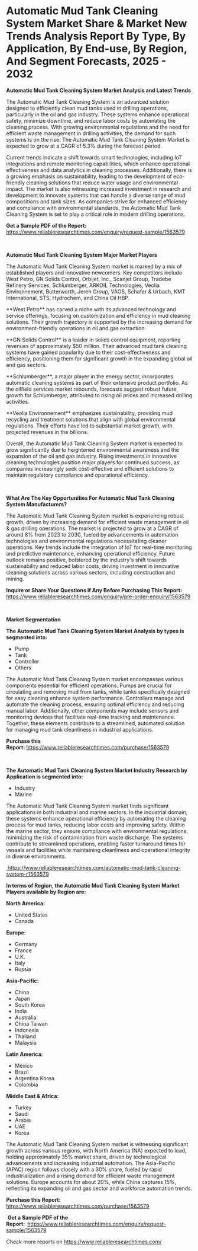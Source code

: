 <p><h1>Automatic Mud Tank Cleaning System Market Share & Market New Trends Analysis Report By Type, By Application, By End-use, By Region, And Segment Forecasts, 2025 - 2032</h1></p><p><strong>Automatic Mud Tank Cleaning System Market Analysis and Latest Trends</strong></p>
<p><p>The Automatic Mud Tank Cleaning System is an advanced solution designed to efficiently clean mud tanks used in drilling operations, particularly in the oil and gas industry. These systems enhance operational safety, minimize downtime, and reduce labor costs by automating the cleaning process. With growing environmental regulations and the need for efficient waste management in drilling activities, the demand for such systems is on the rise. The Automatic Mud Tank Cleaning System Market is expected to grow at a CAGR of 5.3% during the forecast period. </p><p>Current trends indicate a shift towards smart technologies, including IoT integrations and remote monitoring capabilities, which enhance operational effectiveness and data analytics in cleaning processes. Additionally, there is a growing emphasis on sustainability, leading to the development of eco-friendly cleaning solutions that reduce water usage and environmental impact. The market is also witnessing increased investment in research and development to innovate systems that can handle a diverse range of mud compositions and tank sizes. As companies strive for enhanced efficiency and compliance with environmental standards, the Automatic Mud Tank Cleaning System is set to play a critical role in modern drilling operations.</p></p>
<p><strong>Get a Sample PDF of the Report:&nbsp;</strong> <a href="https://www.reliableresearchtimes.com/enquiry/request-sample/1563579?utm_campaign=2263&utm_medium=2&utm_source=Github&utm_content=ia&utm_term=28022025&utm_id=automatic-mud-tank-cleaning-system">https://www.reliableresearchtimes.com/enquiry/request-sample/1563579</a></p>
<p>&nbsp;</p>
<p><strong>Automatic Mud Tank Cleaning System Major Market Players</strong></p>
<p><p>The Automatic Mud Tank Cleaning System market is marked by a mix of established players and innovative newcomers. Key competitors include West Petro, GN Solids Control, Orbijet, Inc., Scanjet Group, Tradebe Refinery Services, Schlumberger, ARKOIL Technologies, Veolia Environnement, Butterworth, Jereh Group, VAOS, Schafer & Urbach, KMT International, STS, Hydrochem, and China Oil HBP.</p><p>**West Petro** has carved a niche with its advanced technology and service offerings, focusing on customization and efficiency in mud cleaning solutions. Their growth trajectory is supported by the increasing demand for environment-friendly operations in oil and gas extraction.</p><p>**GN Solids Control** is a leader in solids control equipment, reporting revenues of approximately $50 million. Their advanced mud tank cleaning systems have gained popularity due to their cost-effectiveness and efficiency, positioning them for significant growth in the expanding global oil and gas sectors.</p><p>**Schlumberger**, a major player in the energy sector, incorporates automatic cleaning systems as part of their extensive product portfolio. As the oilfield services market rebounds, forecasts suggest robust future growth for Schlumberger, attributed to rising oil prices and increased drilling activities.</p><p>**Veolia Environnement** emphasizes sustainability, providing mud recycling and treatment solutions that align with global environmental regulations. Their efforts have led to substantial market growth, with projected revenues in the billions.</p><p>Overall, the Automatic Mud Tank Cleaning System market is expected to grow significantly due to heightened environmental awareness and the expansion of the oil and gas industry. Rising investments in innovative cleaning technologies position major players for continued success, as companies increasingly seek cost-effective and efficient solutions to maintain regulatory compliance and operational efficiency.</p></p>
<p>&nbsp;</p>
<p><strong>What Are The Key Opportunities For Automatic Mud Tank Cleaning System Manufacturers?</strong></p>
<p><p>The Automatic Mud Tank Cleaning System market is experiencing robust growth, driven by increasing demand for efficient waste management in oil & gas drilling operations. The market is projected to grow at a CAGR of around 8% from 2023 to 2030, fueled by advancements in automation technologies and environmental regulations necessitating cleaner operations. Key trends include the integration of IoT for real-time monitoring and predictive maintenance, enhancing operational efficiency. Future outlook remains positive, bolstered by the industry's shift towards sustainability and reduced labor costs, driving investment in innovative cleaning solutions across various sectors, including construction and mining.</p></p>
<p><strong>Inquire or Share Your Questions If Any Before Purchasing This Report:</strong> <a href="https://www.reliableresearchtimes.com/enquiry/pre-order-enquiry/1563579?utm_campaign=2263&utm_medium=2&utm_source=Github&utm_content=ia&utm_term=28022025&utm_id=automatic-mud-tank-cleaning-system">https://www.reliableresearchtimes.com/enquiry/pre-order-enquiry/1563579</a></p>
<p>&nbsp;</p>
<p><strong>Market Segmentation</strong></p>
<p><strong>The Automatic Mud Tank Cleaning System Market Analysis by types is segmented into:</strong></p>
<p><ul><li>Pump</li><li>Tank</li><li>Controller</li><li>Others</li></ul></p>
<p><p>The Automatic Mud Tank Cleaning System market encompasses various components essential for efficient operations. Pumps are crucial for circulating and removing mud from tanks, while tanks specifically designed for easy cleaning enhance system performance. Controllers manage and automate the cleaning process, ensuring optimal efficiency and reducing manual labor. Additionally, other components may include sensors and monitoring devices that facilitate real-time tracking and maintenance. Together, these elements contribute to a streamlined, automated solution for managing mud tank cleanliness in industrial applications.</p></p>
<p><strong>Purchase this Report:&nbsp;</strong><a href="https://www.reliableresearchtimes.com/purchase/1563579?utm_campaign=2263&utm_medium=2&utm_source=Github&utm_content=ia&utm_term=28022025&utm_id=automatic-mud-tank-cleaning-system">https://www.reliableresearchtimes.com/purchase/1563579</a></p>
<p>&nbsp;</p>
<p><strong>The Automatic Mud Tank Cleaning System Market Industry Research by Application is segmented into:</strong></p>
<p><ul><li>Industry</li><li>Marine</li></ul></p>
<p><p>The Automatic Mud Tank Cleaning System market finds significant applications in both industrial and marine sectors. In the industrial domain, these systems enhance operational efficiency by automating the cleaning process for mud tanks, reducing labor costs and improving safety. Within the marine sector, they ensure compliance with environmental regulations, minimizing the risk of contamination from waste discharge. The systems contribute to streamlined operations, enabling faster turnaround times for vessels and facilities while maintaining cleanliness and operational integrity in diverse environments.</p></p>
<p><a href="https://www.reliableresearchtimes.com/automatic-mud-tank-cleaning-system-r1563579?utm_campaign=2263&utm_medium=2&utm_source=Github&utm_content=ia&utm_term=28022025&utm_id=automatic-mud-tank-cleaning-system">&nbsp;https://www.reliableresearchtimes.com/automatic-mud-tank-cleaning-system-r1563579</a></p>
<p><strong>In terms of Region, the Automatic Mud Tank Cleaning System Market Players available by Region are:</strong></p>
<p>
    <p> <strong> North America: </strong>
        <ul>
            <li>United States</li>
            <li>Canada</li>
        </ul>
        </p> 
    <p> <strong> Europe: </strong>
        <ul>
            <li>Germany</li>
            <li>France</li>
            <li>U.K.</li>
            <li>Italy</li>
            <li>Russia</li>
        </ul>
        </p> 
    <p> <strong> Asia-Pacific: </strong>
        <ul>
            <li>China</li>
            <li>Japan</li>
            <li>South Korea</li>
            <li>India</li>
            <li>Australia</li>
            <li>China Taiwan</li>
            <li>Indonesia</li>
            <li>Thailand</li>
            <li>Malaysia</li>
        </ul>
        </p> 
    <p> <strong> Latin America: </strong>
        <ul>
            <li>Mexico</li>
            <li>Brazil</li>
            <li>Argentina Korea</li>
            <li>Colombia</li>
        </ul>
        </p> 
    <p> <strong> Middle East & Africa: </strong>
        <ul>
            <li>Turkey</li>
            <li>Saudi</li>
            <li>Arabia</li>
            <li>UAE</li>
            <li>Korea</li>
        </ul>
    </p>
    </p>
<p><p>The Automatic Mud Tank Cleaning System market is witnessing significant growth across various regions, with North America (NA) expected to lead, holding approximately 35% market share, driven by technological advancements and increasing industrial automation. The Asia-Pacific (APAC) region follows closely with a 30% share, fueled by rapid industrialization and a rising demand for efficient waste management solutions. Europe accounts for about 20%, while China captures 15%, reflecting its expanding oil and gas sector and workforce automation trends.</p></p>
<p><strong>Purchase this Report: </strong><a href="https://www.reliableresearchtimes.com/purchase/1563579?utm_campaign=2263&utm_medium=2&utm_source=Github&utm_content=ia&utm_term=28022025&utm_id=automatic-mud-tank-cleaning-system">https://www.reliableresearchtimes.com/purchase/1563579</a></p>
<p>&nbsp;<strong>Get a Sample PDF of the Report:&nbsp;&nbsp;</strong><a href="https://www.reliableresearchtimes.com/enquiry/request-sample/1563579?utm_campaign=2263&utm_medium=2&utm_source=Github&utm_content=ia&utm_term=28022025&utm_id=automatic-mud-tank-cleaning-system">https://www.reliableresearchtimes.com/enquiry/request-sample/1563579</a></p>
<p><strong></strong></p>
<p>Check more reports on <a href="https://www.reliableresearchtimes.com/?utm_campaign=2263&utm_medium=2&utm_source=Github&utm_content=ia&utm_term=28022025&utm_id=automatic-mud-tank-cleaning-system">https://www.reliableresearchtimes.com/</a></p>